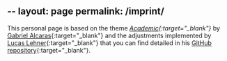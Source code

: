 --
layout: page
permalink: /imprint/
---

This personal page is based on the theme *[Academic](https://github.com/gaalcaras/academic){:target="_blank"}* by [Gabriel Alcaras](https://gaalcaras.com/en/){:target="_blank"} and the adjustments implemented by [Lucas Lehner](https://lukaslehner.github.io/){:target="_blank"} that you can find detailed in his [GitHub repository](https://github.com/lukaslehner/lukaslehner.github.io){:target="_blank"}.
